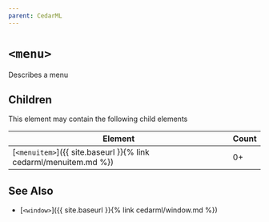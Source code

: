 ```yaml
---
parent: CedarML
---
```

# `<menu>`
Describes a menu

## Children
This element may contain the following child elements

| Element                                                          | Count |
|------------------------------------------------------------------|-------|
| [`<menuitem>`]({{ site.baseurl }}{% link cedarml/menuitem.md %}) | 0+    |

## See Also
- [`<window>`]({{ site.baseurl }}{% link cedarml/window.md %})
